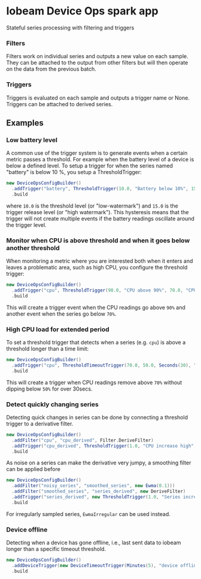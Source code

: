 # Iobeam Device Ops spark app

Stateful series processing with filtering and triggers

### Filters

Filters work on individual series and outputs a new value on each sample. They can be attached to the
output from other filters but will then operate on the data from the previous batch.

### Triggers

Triggers is evaluated on each sample and outputs a trigger name or None. Triggers can be 
attached to derived series.

## Examples

### Low battery level

A common use of the trigger system is to generate events when a certain metric passes a threshold. 
For example when the battery level of a device is below a defined level. To setup a trigger for when 
the series named "battery" is below 10 %, you setup a ThresholdTrigger:

```scala
new DeviceOpsConfigBuilder()
  .addTrigger("battery", ThresholdTrigger(10.0, "Battery below 10%", 15.0))
  .build
```
where `10.0` is the threshold level (or "low-watermark") and `15.0` is the trigger release level (or "high watermark"). 
This hysteresis means that the trigger will not create multiple events if the battery readings oscillate around the 
trigger level. 

### Monitor when CPU is above threshold and when it goes below another threshold

When monitoring a metric where you are interested both when it enters and leaves a problematic area, 
such as high CPU, you configure the threshold trigger:
```scala
new DeviceOpsConfigBuilder()
  .addTrigger("cpu", ThresholdTrigger(90.0, "CPU above 90%", 70.0, "CPU below 70%"))
  .build
```

This will create a trigger event when the CPU readings go above `90%` and another event when the series 
go below `70%`.

### High CPU load for extended period

To set a threshold trigger that detects when a series (e.g. `cpu`) is above a threshold longer than a time limit:
```scala
new DeviceOpsConfigBuilder()
  .addTrigger("cpu", ThresholdTimeoutTrigger(70.0, 50.0, Seconds(30), "Above threshold >30s"))
  .build
```

This will create a trigger when CPU readings remove above `70%` without dipping below `50%` for over 30secs. 

### Detect quickly changing series

Detecting quick changes in series can be done by connecting a threshold trigger to a derivative filter. 
```scala
new DeviceOpsConfigBuilder()
  .addFilter("cpu", "cpu_derived", Filter.DeriveFilter)
  .addTrigger("cpu_derived", ThresholdTrigger(1.0, "CPU increase high", 0.0, "CPU leveled out"))
  .build
```

As noise on a series can make the derivative very jumpy, a smoothing filter can be applied before
```scala
new DeviceOpsConfigBuilder()
  .addFilter("noisy_series", "smoothed_series", new Ewma(0.1)))
  .addFilter("smoothed_series", "series_derived", new DeriveFilter)
  .addTrigger("series_derived", new ThresholdTrigger(1.0, "Series increase high", 0.0, "Series leveled out"))
  .build
```

For irregularly sampled series, `EwmaIrregular` can be used instead.  

### Device offline

Detecting when a device has gone offline, i.e., last sent data to iobeam longer than a specific timeout threshold.
```scala
new DeviceOpsConfigBuilder()
  .addDeviceTrigger(new DeviceTimeoutTrigger(Minutes(5), "device offline"))
  .build
```
